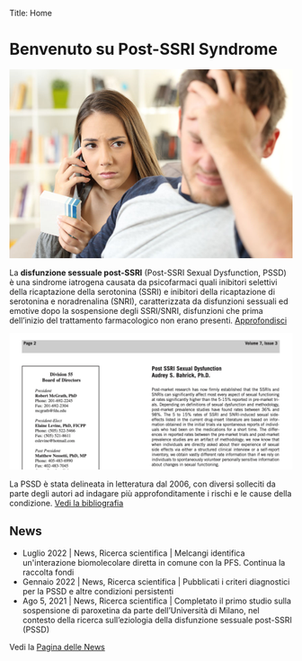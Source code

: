 Title: Home

# Benvenuto su Post-SSRI Syndrome

![](./img/pssd-home.jpg)

La **disfunzione sessuale post-SSRI** (Post-SSRI Sexual Dysfunction, PSSD) è una sindrome iatrogena causata da psicofarmaci quali inibitori selettivi della ricaptazione della serotonina (SSRI) e inibitori della ricaptazione di serotonina e noradrenalina (SNRI), caratterizzata da disfunzioni sessuali ed emotive dopo la sospensione degli SSRI/SNRI, disfunzioni che prima dell’inizio del trattamento farmacologico non erano presenti. [Approfondisci](la-sindrome/caratteristiche.md)

![](./img/bahrick2006.jpg)

La PSSD è stata delineata in letteratura dal 2006, con diversi solleciti da parte degli autori ad indagare più approfonditamente i rischi e le cause della condizione. [Vedi la bibliografia](ricerca/bibliografia.md)

## News

* Luglio 2022 | News, Ricerca scientifica | Melcangi identifica un'interazione biomolecolare diretta in comune con la PFS. Continua la raccolta fondi
* Gennaio 2022 | News, Ricerca scientifica | Pubblicati i criteri diagnostici per la PSSD e altre condizioni persistenti
* Ago 5, 2021 | News, Ricerca scientifica | Completato il primo studio sulla sospensione di paroxetina da parte dell’Università di Milano, nel contesto della ricerca sull’eziologia della disfunzione sessuale post-SSRI (PSSD)

Vedi la [Pagina delle News](./news.md)
